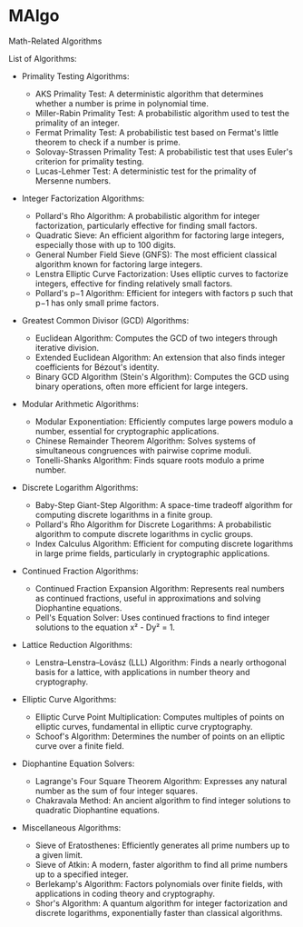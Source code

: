 # MAlgo
Math-Related Algorithms

List of Algorithms:
- Primality Testing Algorithms:
  - AKS Primality Test: A deterministic algorithm that determines whether a number is prime in polynomial time.
  - Miller-Rabin Primality Test: A probabilistic algorithm used to test the primality of an integer.
  - Fermat Primality Test: A probabilistic test based on Fermat's little theorem to check if a number is prime.
  - Solovay-Strassen Primality Test: A probabilistic test that uses Euler's criterion for primality testing.
  - Lucas-Lehmer Test: A deterministic test for the primality of Mersenne numbers.

- Integer Factorization Algorithms:
  - Pollard's Rho Algorithm: A probabilistic algorithm for integer factorization, particularly effective for finding small factors.
  - Quadratic Sieve: An efficient algorithm for factoring large integers, especially those with up to 100 digits.
  - General Number Field Sieve (GNFS): The most efficient classical algorithm known for factoring large integers.
  - Lenstra Elliptic Curve Factorization: Uses elliptic curves to factorize integers, effective for finding relatively small factors.
  - Pollard's p−1 Algorithm: Efficient for integers with factors p such that p−1 has only small prime factors.

- Greatest Common Divisor (GCD) Algorithms:
  - Euclidean Algorithm: Computes the GCD of two integers through iterative division.
  - Extended Euclidean Algorithm: An extension that also finds integer coefficients for Bézout's identity.
  - Binary GCD Algorithm (Stein's Algorithm): Computes the GCD using binary operations, often more efficient for large integers.

- Modular Arithmetic Algorithms:
  - Modular Exponentiation: Efficiently computes large powers modulo a number, essential for cryptographic applications.
  - Chinese Remainder Theorem Algorithm: Solves systems of simultaneous congruences with pairwise coprime moduli.
  - Tonelli-Shanks Algorithm: Finds square roots modulo a prime number.

- Discrete Logarithm Algorithms:
  - Baby-Step Giant-Step Algorithm: A space-time tradeoff algorithm for computing discrete logarithms in a finite group.
  - Pollard's Rho Algorithm for Discrete Logarithms: A probabilistic algorithm to compute discrete logarithms in cyclic groups.
  - Index Calculus Algorithm: Efficient for computing discrete logarithms in large prime fields, particularly in cryptographic applications.

- Continued Fraction Algorithms:
  - Continued Fraction Expansion Algorithm: Represents real numbers as continued fractions, useful in approximations and solving Diophantine equations.
  - Pell's Equation Solver: Uses continued fractions to find integer solutions to the equation x² - Dy² = 1.

- Lattice Reduction Algorithms:
  - Lenstra–Lenstra–Lovász (LLL) Algorithm: Finds a nearly orthogonal basis for a lattice, with applications in number theory and cryptography.

- Elliptic Curve Algorithms:
  - Elliptic Curve Point Multiplication: Computes multiples of points on elliptic curves, fundamental in elliptic curve cryptography.
  - Schoof's Algorithm: Determines the number of points on an elliptic curve over a finite field.

- Diophantine Equation Solvers:
  - Lagrange's Four Square Theorem Algorithm: Expresses any natural number as the sum of four integer squares.
  - Chakravala Method: An ancient algorithm to find integer solutions to quadratic Diophantine equations.

- Miscellaneous Algorithms:
  - Sieve of Eratosthenes: Efficiently generates all prime numbers up to a given limit.
  - Sieve of Atkin: A modern, faster algorithm to find all prime numbers up to a specified integer.
  - Berlekamp's Algorithm: Factors polynomials over finite fields, with applications in coding theory and cryptography.
  - Shor's Algorithm: A quantum algorithm for integer factorization and discrete logarithms, exponentially faster than classical algorithms.
